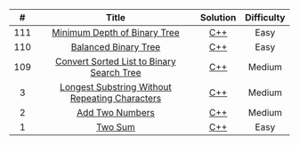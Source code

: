 | # | Title | Solution | Difficulty |
| :--: | :---: | :--------: | :----: |
|111|[Minimum Depth of Binary Tree](https://leetcode.com/problems/minimum-depth-of-binary-tree/)| [C++](https://github.com/primerX/LeetCode/blob/master/cpp/111.Minimum_Depth_of_Binary_Tree.cpp)|Easy|
|110|[Balanced Binary Tree](https://leetcode.com/problems/balanced-binary-tree/)| [C++](https://github.com/primerX/LeetCode/blob/master/cpp/110.Balance_Binary_Tree.cpp)|Easy|
|109|[Convert Sorted List to Binary Search Tree](https://leetcode.com/problems/convert-sorted-list-to-binary-search-tree/)| [C++](https://github.com/primerX/LeetCode/blob/master/cpp/109.Convert_Sorted_List_to_Binary_Search_Tree.cpp)|Medium|
|3|[Longest Substring Without Repeating Characters](https://leetcode.com/problems/longest-substring-without-repeating-characters/)| [C++](https://github.com/primerX/LeetCode/blob/master/cpp/003.Longest%20Substring%20Without%20Repeating%20Characters.cpp)|Medium|
|2|[Add Two Numbers](https://leetcode.com/problems/add-two-numbers/)| [C++](https://github.com/primerX/LeetCode/blob/master/cpp/002.Add%20Two%20Numbers.cpp)|Medium|
|1|[Two Sum](https://leetcode.com/problems/two-sum/)| [C++](https://github.com/primerX/LeetCode/blob/master/cpp/001.Two%20Sum.cpp)|Easy|
